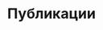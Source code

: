 ---
title: "Публикации"
permalink: /публикации/
layout: posts
teaser: false
header:
  overlay_image: false
  teaser: false
---